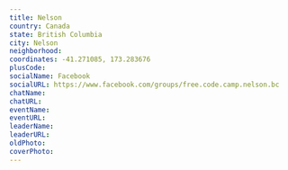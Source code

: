 ```yaml
---
title: Nelson
country: Canada
state: British Columbia
city: Nelson
neighborhood: 
coordinates: -41.271085, 173.283676
plusCode:
socialName: Facebook
socialURL: https://www.facebook.com/groups/free.code.camp.nelson.bc
chatName:
chatURL:
eventName:
eventURL:
leaderName:
leaderURL:
oldPhoto: 
coverPhoto:
---
```

